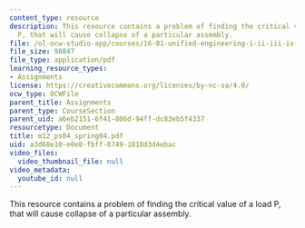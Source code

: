 ```yaml
---
content_type: resource
description: This resource contains a problem of finding the critical value of a load
  P, that will cause collapse of a particular assembly.
file: /ol-ocw-studio-app/courses/16-01-unified-engineering-i-ii-iii-iv-fall-2005-spring-2006/a3d68e10e0e8fbff07491818d3d4ebac_m12_ps04_spring04.pdf
file_size: 98847
file_type: application/pdf
learning_resource_types:
- Assignments
license: https://creativecommons.org/licenses/by-nc-sa/4.0/
ocw_type: OCWFile
parent_title: Assignments
parent_type: CourseSection
parent_uid: a6eb2151-6f41-806d-94ff-dc83eb5f4337
resourcetype: Document
title: m12_ps04_spring04.pdf
uid: a3d68e10-e0e8-fbff-0749-1818d3d4ebac
video_files:
  video_thumbnail_file: null
video_metadata:
  youtube_id: null
---
```

This resource contains a problem of finding the critical value of a load P, that will cause collapse of a particular assembly.